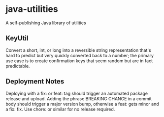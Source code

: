 # java-utilities

A self-publishing Java library of utilities


## KeyUtil

Convert a short, int, or long into a reversible string representation
that's hard to predict but very quickly converted back to a number;
the primary use case is to create confirmation keys that seem random
but are in fact predictable.

## Deployment Notes

Deploying with a fix: or feat: tag should trigger an automated 
package release and upload.  Adding the phrase BREAKING CHANGE
in a commit body should trigger a major version bump, otherwise
a feat: gets minor and a fix: fix.  Use chore: or similar for no
release required.